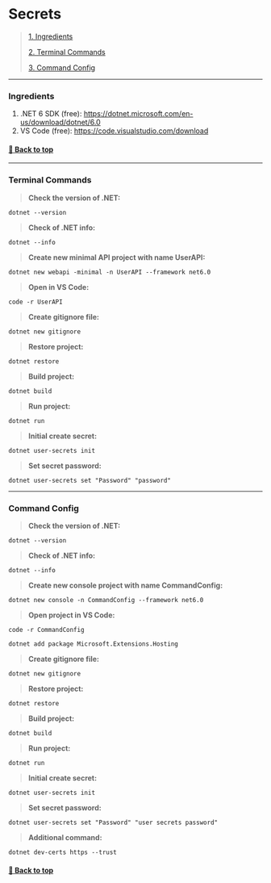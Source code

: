 # **Secrets**

>[1. Ingredients](#ingredients)
>
>[2. Terminal Commands](#terminal-commands)
>
>[3. Command Config](#command-config)

---

### **Ingredients**

1. .NET 6 SDK (free): https://dotnet.microsoft.com/en-us/download/dotnet/6.0
2. VS Code (free): https://code.visualstudio.com/download

#### [🔼 Back to top](#secrets)

---

### **Terminal Commands**

> **Check the version of .NET:**
```
dotnet --version
```

> **Check of .NET info:**
```
dotnet --info
```

> **Create new minimal API project with name UserAPI:**
```
dotnet new webapi -minimal -n UserAPI --framework net6.0
```

> **Open in VS Code:**
```
code -r UserAPI
```

> **Create gitignore file:**
```
dotnet new gitignore
```

> **Restore project:**
```
dotnet restore
```

> **Build project:**
```
dotnet build
```

> **Run project:**
```
dotnet run
```

> **Initial create secret:**
```
dotnet user-secrets init
```

> **Set secret password:**
```
dotnet user-secrets set "Password" "password"
```

---

### **Command Config**

> **Check the version of .NET:**
```
dotnet --version
```

> **Check of .NET info:**
```
dotnet --info
```

> **Create new console project with name CommandConfig:**
```
dotnet new console -n CommandConfig --framework net6.0
```

> **Open project in VS Code:**
```
code -r CommandConfig
```

```
dotnet add package Microsoft.Extensions.Hosting
```

> **Create gitignore file:**
```
dotnet new gitignore
```

> **Restore project:**
```
dotnet restore
```

> **Build project:**
```
dotnet build
```

> **Run project:**
```
dotnet run
```

> **Initial create secret:**
```
dotnet user-secrets init
```

> **Set secret password:**
```
dotnet user-secrets set "Password" "user secrets password"
```

> **Additional command:**
```
dotnet dev-certs https --trust
```

#### [🔼 Back to top](#secrets)